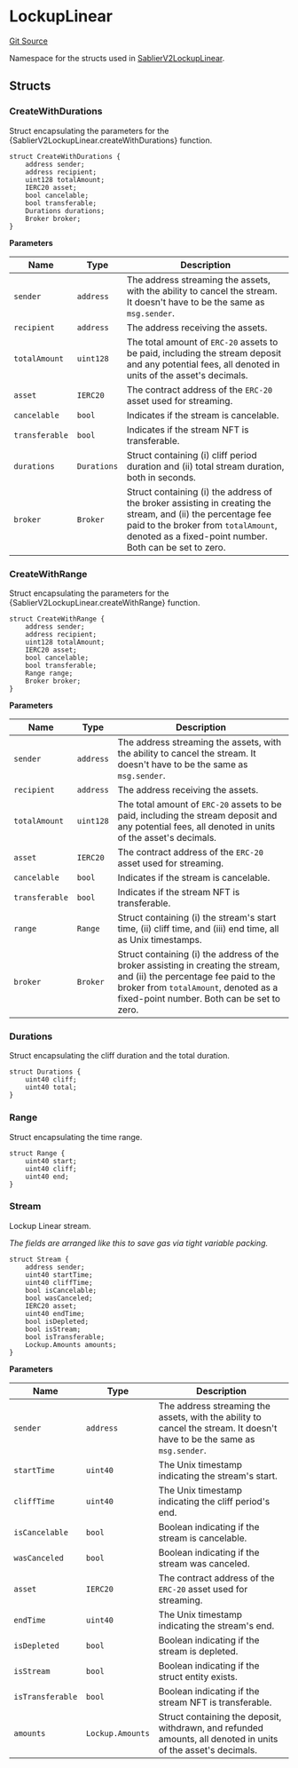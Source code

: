 # LockupLinear

[Git Source](https://github.com/sablier-labs/v2-core/tree/release/src/types/DataTypes.sol)

Namespace for the structs used in
[SablierV2LockupLinear](docs/contracts/v2/reference/core/contract.SablierV2LockupLinear.md).

## Structs

### CreateWithDurations

Struct encapsulating the parameters for the {SablierV2LockupLinear.createWithDurations} function.

```solidity
struct CreateWithDurations {
    address sender;
    address recipient;
    uint128 totalAmount;
    IERC20 asset;
    bool cancelable;
    bool transferable;
    Durations durations;
    Broker broker;
}
```

**Parameters**

| Name           | Type        | Description                                                                                                                                                                                                    |
| -------------- | ----------- | -------------------------------------------------------------------------------------------------------------------------------------------------------------------------------------------------------------- |
| `sender`       | `address`   | The address streaming the assets, with the ability to cancel the stream. It doesn't have to be the same as `msg.sender`.                                                                                       |
| `recipient`    | `address`   | The address receiving the assets.                                                                                                                                                                              |
| `totalAmount`  | `uint128`   | The total amount of `ERC-20` assets to be paid, including the stream deposit and any potential fees, all denoted in units of the asset's decimals.                                                             |
| `asset`        | `IERC20`    | The contract address of the `ERC-20` asset used for streaming.                                                                                                                                                 |
| `cancelable`   | `bool`      | Indicates if the stream is cancelable.                                                                                                                                                                         |
| `transferable` | `bool`      | Indicates if the stream NFT is transferable.                                                                                                                                                                   |
| `durations`    | `Durations` | Struct containing (i) cliff period duration and (ii) total stream duration, both in seconds.                                                                                                                   |
| `broker`       | `Broker`    | Struct containing (i) the address of the broker assisting in creating the stream, and (ii) the percentage fee paid to the broker from `totalAmount`, denoted as a fixed-point number. Both can be set to zero. |

### CreateWithRange

Struct encapsulating the parameters for the {SablierV2LockupLinear.createWithRange} function.

```solidity
struct CreateWithRange {
    address sender;
    address recipient;
    uint128 totalAmount;
    IERC20 asset;
    bool cancelable;
    bool transferable;
    Range range;
    Broker broker;
}
```

**Parameters**

| Name           | Type      | Description                                                                                                                                                                                                    |
| -------------- | --------- | -------------------------------------------------------------------------------------------------------------------------------------------------------------------------------------------------------------- |
| `sender`       | `address` | The address streaming the assets, with the ability to cancel the stream. It doesn't have to be the same as `msg.sender`.                                                                                       |
| `recipient`    | `address` | The address receiving the assets.                                                                                                                                                                              |
| `totalAmount`  | `uint128` | The total amount of `ERC-20` assets to be paid, including the stream deposit and any potential fees, all denoted in units of the asset's decimals.                                                             |
| `asset`        | `IERC20`  | The contract address of the `ERC-20` asset used for streaming.                                                                                                                                                 |
| `cancelable`   | `bool`    | Indicates if the stream is cancelable.                                                                                                                                                                         |
| `transferable` | `bool`    | Indicates if the stream NFT is transferable.                                                                                                                                                                   |
| `range`        | `Range`   | Struct containing (i) the stream's start time, (ii) cliff time, and (iii) end time, all as Unix timestamps.                                                                                                    |
| `broker`       | `Broker`  | Struct containing (i) the address of the broker assisting in creating the stream, and (ii) the percentage fee paid to the broker from `totalAmount`, denoted as a fixed-point number. Both can be set to zero. |

### Durations

Struct encapsulating the cliff duration and the total duration.

```solidity
struct Durations {
    uint40 cliff;
    uint40 total;
}
```

### Range

Struct encapsulating the time range.

```solidity
struct Range {
    uint40 start;
    uint40 cliff;
    uint40 end;
}
```

### Stream

Lockup Linear stream.

_The fields are arranged like this to save gas via tight variable packing._

```solidity
struct Stream {
    address sender;
    uint40 startTime;
    uint40 cliffTime;
    bool isCancelable;
    bool wasCanceled;
    IERC20 asset;
    uint40 endTime;
    bool isDepleted;
    bool isStream;
    bool isTransferable;
    Lockup.Amounts amounts;
}
```

**Parameters**

| Name             | Type             | Description                                                                                                              |
| ---------------- | ---------------- | ------------------------------------------------------------------------------------------------------------------------ |
| `sender`         | `address`        | The address streaming the assets, with the ability to cancel the stream. It doesn't have to be the same as `msg.sender`. |
| `startTime`      | `uint40`         | The Unix timestamp indicating the stream's start.                                                                        |
| `cliffTime`      | `uint40`         | The Unix timestamp indicating the cliff period's end.                                                                    |
| `isCancelable`   | `bool`           | Boolean indicating if the stream is cancelable.                                                                          |
| `wasCanceled`    | `bool`           | Boolean indicating if the stream was canceled.                                                                           |
| `asset`          | `IERC20`         | The contract address of the `ERC-20` asset used for streaming.                                                           |
| `endTime`        | `uint40`         | The Unix timestamp indicating the stream's end.                                                                          |
| `isDepleted`     | `bool`           | Boolean indicating if the stream is depleted.                                                                            |
| `isStream`       | `bool`           | Boolean indicating if the struct entity exists.                                                                          |
| `isTransferable` | `bool`           | Boolean indicating if the stream NFT is transferable.                                                                    |
| `amounts`        | `Lockup.Amounts` | Struct containing the deposit, withdrawn, and refunded amounts, all denoted in units of the asset's decimals.            |
